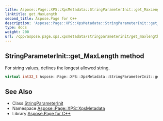 ```yaml
---
title: Aspose::Page::XPS::XpsMetadata::StringParameterInit::get_MaxLength method
linktitle: get_MaxLength
second_title: Aspose.Page for C++
description: 'Aspose::Page::XPS::XpsMetadata::StringParameterInit::get_MaxLength method. For string values, defines the longest allowed string in C++.'
type: docs
weight: 200
url: /cpp/aspose.page.xps.xpsmetadata/stringparameterinit/get_maxlength/
---
```

## StringParameterInit::get_MaxLength method


For string values, defines the longest allowed string.

```cpp
virtual int32_t Aspose::Page::XPS::XpsMetadata::StringParameterInit::get_MaxLength()
```

## See Also

* Class [StringParameterInit](../)
* Namespace [Aspose::Page::XPS::XpsMetadata](../../)
* Library [Aspose.Page for C++](../../../)
